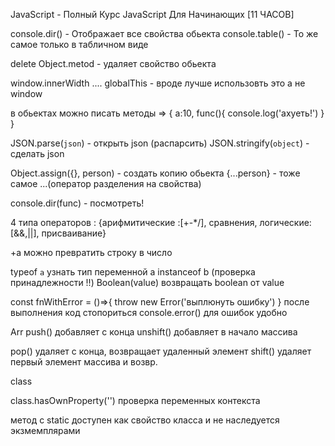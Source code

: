 JavaScript - Полный Курс JavaScript Для Начинающих [11 ЧАСОВ]

console.dir() - Отображает все свойства обьекта
console.table() - То же самое только в табличном виде

delete Object.metod - удаляет свойство обьекта

window.innerWidth ....
globalThis - вроде лучше использовть это а не window

в обьектах можно писать методы =>
{
a:10,
func(){
console.log('ахуеть!')
}
}

JSON.parse(`json`) - открыть json (распарсить)
JSON.stringify(`object`) - сделать json

Object.assign({}, person) - создать копию обьекта
{...person} - тоже самое ...(оператор разделения на свойства)

console.dir(func) - посмотреть!

4 типа операторов : {арифмитические :[+-*/], сравнения, логические:[&&,||], присваивание}

+a можно превратить строку в число

typeof `a` узнать тип переменной
a instanceof b (проверка принадлежности !!)
Boolean(value) возвращать boolean от value

const fnWithError = ()=>{
throw new Error('выплюнуть ошибку')
}
после выполнения код стопориться
console.error() для ошибок удобно

Arr
push() добавляет с конца
unshift() добавляет в начало массива

pop() удаляет с конца, возвращает удаленный элемент
shift() удаляет первый элемент массива и возвр.

class

class.hasOwnProperty('') проверка переменных контекста

метод с static доступен как свойство класса и не наследуется экзмемплярами
